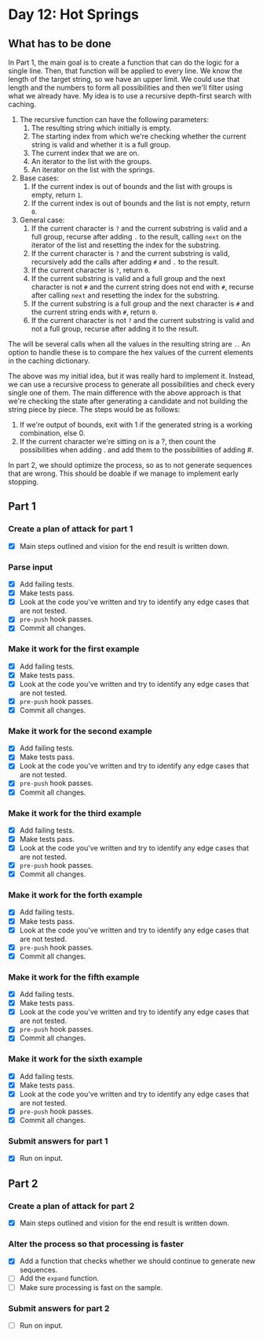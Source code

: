 # Day 12: Hot Springs

## What has to be done

In Part 1, the main goal is to create a function that can do the logic for a single line. Then, that function will be applied to every line. We know the length of the target string, so we have an upper limit. We could use that length and the numbers to form all possibilities and then we'll filter using what we already have. My idea is to use a recursive depth-first search with caching.

1. The recursive function can have the following parameters:
   1. The resulting string which initially is empty.
   2. The starting index from which we're checking whether the current string is valid and whether it is a full group.
   3. The current index that we are on.
   4. An iterator to the list with the groups.
   5. An iterator on the list with the springs.
2. Base cases:
   1. If the current index is out of bounds and the list with groups is empty, return `1`.
   2. If the current index is out of bounds and the list is not empty, return `0`.
3. General case:
   1. If the current character is `?` and the current substring is valid and a full group, recurse after adding `.` to the result, calling `next` on the iterator of the list and resetting the index for the substring.
   2. If the current character is `?` and the current substring is valid, recursively add the calls after adding `#` and `.` to the result.
   3. If the current character is `?`, return `0`.
   4. If the current substring is valid and a full group and the next character is not `#` and the current string does not end with `#`, recurse after calling `next` and resetting the index for the substring.
   5. If the current substring is a full group and the next character is `#` and the current string ends with `#`, return `0`.
   6. If the current character is not `?` and the current substring is valid and not a full group, recurse after adding it to the result.

The will be several calls when all the values in the resulting string are `.`. An option to handle these is to compare the hex values of the current elements in the caching dictionary.

The above was my initial idea, but it was really hard to implement it. Instead, we can use a recursive process to generate all possibilities and check every single one of them. The main difference with the above approach is that we're checking the state after generating a candidate and not building the string piece by piece. The steps would be as follows:

1. If we're output of bounds, exit with 1 if the generated string is a working combination, else 0.
2. If the current character we're sitting on is a ?, then count the possibilities when adding . and add them to the possibilities of adding #.

In part 2, we should optimize the process, so as to not generate sequences that are wrong. This should be doable if we manage to implement early stopping.

## Part 1

### Create a plan of attack for part 1

- [X] Main steps outlined and vision for the end result is written down.

### Parse input

- [X] Add failing tests.
- [X] Make tests pass.
- [X] Look at the code you've written and try to identify any edge cases that are not tested.
- [X] `pre-push` hook passes.
- [X] Commit all changes.

### Make it work for the first example

- [X] Add failing tests.
- [X] Make tests pass.
- [X] Look at the code you've written and try to identify any edge cases that are not tested.
- [X] `pre-push` hook passes.
- [X] Commit all changes.

### Make it work for the second example

- [X] Add failing tests.
- [X] Make tests pass.
- [X] Look at the code you've written and try to identify any edge cases that are not tested.
- [X] `pre-push` hook passes.
- [X] Commit all changes.

### Make it work for the third example

- [X] Add failing tests.
- [X] Make tests pass.
- [X] Look at the code you've written and try to identify any edge cases that are not tested.
- [X] `pre-push` hook passes.
- [X] Commit all changes.

### Make it work for the forth example

- [X] Add failing tests.
- [X] Make tests pass.
- [X] Look at the code you've written and try to identify any edge cases that are not tested.
- [X] `pre-push` hook passes.
- [X] Commit all changes.

### Make it work for the fifth example

- [X] Add failing tests.
- [X] Make tests pass.
- [X] Look at the code you've written and try to identify any edge cases that are not tested.
- [X] `pre-push` hook passes.
- [X] Commit all changes.

### Make it work for the sixth example

- [X] Add failing tests.
- [X] Make tests pass.
- [X] Look at the code you've written and try to identify any edge cases that are not tested.
- [X] `pre-push` hook passes.
- [X] Commit all changes.

### Submit answers for part 1

- [X] Run on input.

## Part 2

### Create a plan of attack for part 2

- [X] Main steps outlined and vision for the end result is written down.

### Alter the process so that processing is faster

- [X] Add a function that checks whether we should continue to generate new sequences.
- [ ] Add the `expand` function.
- [ ] Make sure processing is fast on the sample.

### Submit answers for part 2

- [ ] Run on input.
